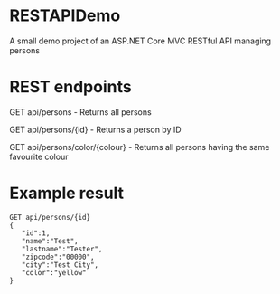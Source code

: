 # RESTAPIDemo
A small demo project of an ASP.NET Core MVC RESTful API managing persons

# REST endpoints

GET api/persons - Returns all persons

GET api/persons/{id} - Returns a person by ID

GET api/persons/color/{colour} - Returns all persons having the same favourite colour

# Example result

    GET api/persons/{id}
    {  
       "id":1,  
       "name":"Test",  
       "lastname":"Tester",  
       "zipcode":"00000",  
       "city":"Test City",  
       "color":"yellow"  
    }
